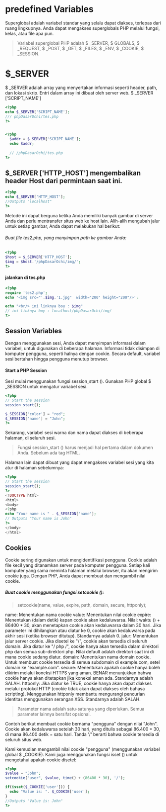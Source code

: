 # predefined Variables

Superglobal adalah variabel standar yang selalu dapat diakses, terlepas dari ruang lingkupnya. Anda dapat mengakses superglobals PHP melalui fungsi, kelas, atau file apa pun.


> Variabel superglobal PHP adalah $ _SERVER, $ GLOBALS, $ _REQUEST, $ _POST, $ _GET, $ _FILES, $ _ENV, $ _COOKIE, $ _SESSION.

# $_SERVER
$ _SERVER adalah array yang menyertakan informasi seperti header, path, dan lokasi skrip. Entri dalam array ini dibuat oleh server web.
$ _SERVER ['SCRIPT_NAME'] 

```php
<?php
echo $_SERVER['SCRIPT_NAME'];
/// phpDasarOchi/tes.php
?>
```

```php

<?php
  $addr = $_SERVER['SCRIPT_NAME'];
  echo $addr;
  
  // /phpDasarOchi/tes.php
?>
```

## $_SERVER ['HTTP_HOST'] mengembalikan header Host dari permintaan saat ini.

```php
<?php
echo $_SERVER['HTTP_HOST'];
//Outputs "localhost"
?>
```
Metode ini dapat berguna ketika Anda memiliki banyak gambar di server Anda dan perlu mentransfer situs web ke host lain. Alih-alih mengubah jalur untuk setiap gambar, Anda dapat melakukan hal berikut:
###### Buat file tes2.php, yang menyimpan path ke gambar Anda:
```php
<?php
$host = $_SERVER['HTTP_HOST'];
$img = $host.'/phpDasarOchi/img/';
?>
```

#### jalankan di tes.php
```php
<?php
require 'tes2.php';
echo '<img src="'.$img.'1.jpg"  width="200" height="200"/>';

echo "<br/> ini linknya boy : $img"
// ini linknya boy : localhost/phpDasarOchi/img/
?>
```

## Session Variables

Dengan menggunakan sesi, Anda dapat menyimpan informasi dalam variabel, untuk digunakan di beberapa halaman.
Informasi tidak disimpan di komputer pengguna, seperti halnya dengan cookie.
Secara default, variabel sesi bertahan hingga pengguna menutup browser.

#### Start a PHP Session

Sesi mulai menggunakan fungsi session_start ().
Gunakan PHP global $ _SESSION untuk mengatur variabel sesi.

```php
<?php
// Start the session
session_start();

$_SESSION['color'] = "red";
$_SESSION['name'] = "John";
?>
```
Sekarang, variabel sesi warna dan nama dapat diakses di beberapa halaman, di seluruh sesi.
> Fungsi session_start () harus menjadi hal pertama dalam dokumen Anda. Sebelum ada tag HTML.


Halaman lain dapat dibuat yang dapat mengakses variabel sesi yang kita atur di halaman sebelumnya:
```php
<?php
// Start the session
session_start();
?>
<!DOCTYPE html>
<html>
<body>
<?php
echo "Your name is " . $_SESSION['name'];
// Outputs "Your name is John"
?>
</body>
</html>
```

## Cookies

Cookie sering digunakan untuk mengidentifikasi pengguna. Cookie adalah file kecil yang ditanamkan server pada komputer pengguna. Setiap kali komputer yang sama meminta halaman melalui browser, itu akan mengirim cookie juga. Dengan PHP, Anda dapat membuat dan mengambil nilai cookie.

#####  Buat cookie menggunakan fungsi setcookie ():
> setcookie(name, value, expire, path, domain, secure, httponly);

name: Menentukan nama cookie
value: Menentukan nilai cookie
expire: Menentukan (dalam detik) kapan cookie akan kedaluwarsa. Nilai: waktu () + 86400 * 30, akan menetapkan cookie akan kedaluwarsa dalam 30 hari. Jika parameter ini dihilangkan atau diatur ke 0, cookie akan kedaluwarsa pada akhir sesi (ketika browser ditutup). Standarnya adalah 0.
jalur: Menentukan jalur server cookie. Jika disetel ke "/", cookie akan tersedia di seluruh domain. Jika diatur ke "/ php /", cookie hanya akan tersedia dalam direktori php dan semua sub-direktori php. Nilai default adalah direktori saat ini di mana cookie sedang diatur.
domain: Menentukan nama domain cookie. Untuk membuat cookie tersedia di semua subdomain di example.com, setel domain ke "example.com".
secure: Menentukan apakah cookie hanya boleh dikirim melalui koneksi HTTPS yang aman. BENAR menunjukkan bahwa cookie hanya akan ditetapkan jika koneksi aman ada. Standarnya adalah SALAH.
httponly: Jika diatur ke TRUE, cookie hanya akan dapat diakses melalui protokol HTTP (cookie tidak akan dapat diakses oleh bahasa scripting). Menggunakan httponly membantu mengurangi pencurian identitas menggunakan serangan XSS. Standarnya adalah SALAH.

> Parameter nama adalah satu-satunya yang diperlukan. Semua parameter lainnya bersifat opsional.

Contoh berikut membuat cookie bernama "pengguna" dengan nilai "John". Cookie akan kedaluwarsa setelah 30 hari, yang ditulis sebagai 86.400 * 30, di mana 86.400 detik = satu hari. Tanda '/' berarti bahwa cookie tersedia di seluruh situs web.

Kami kemudian mengambil nilai cookie "pengguna" (menggunakan variabel global $ _COOKIE). Kami juga menggunakan fungsi isset () untuk mengetahui apakah cookie disetel:

```php
<?php
$value = "John";
setcookie("user", $value, time() + (86400 * 30), '/'); 

if(isset($_COOKIE['user'])) {
  echo "Value is: ". $_COOKIE['user'];
}
//Outputs "Value is: John"
?>
```